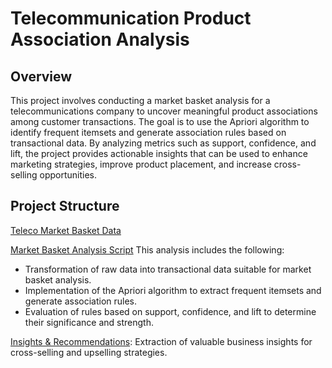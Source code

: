 # Telecommunication Product Association Analysis

## Overview
This project involves conducting a market basket analysis for a telecommunications company to uncover meaningful product associations among customer transactions. The goal is to use the Apriori algorithm to identify frequent itemsets and generate association rules based on transactional data. By analyzing metrics such as support, confidence, and lift, the project provides actionable insights that can be used to enhance marketing strategies, improve product placement, and increase cross-selling opportunities.

## Project Structure

[Teleco Market Basket Data](https://github.com/jcooper2368/JCProjectCode/raw/main/market-basket-analysis/teleco_market_basket.csv)

[Market Basket Analysis Script](market-basket-analysis/Market%20Basket%20Analysis%202%20(1).ipynb)
This analysis includes the following: 
- Transformation of raw data into transactional data suitable for market basket analysis.
- Implementation of the Apriori algorithm to extract frequent itemsets and generate association rules.
- Evaluation of rules based on support, confidence, and lift to determine their significance and strength.

[Insights & Recommendations](https://github.com/jcooper2368/JCProjectCode/raw/main/market-basket-analysis/Market%20Basket%20Analysis.pdf): Extraction of valuable business insights for cross-selling and upselling strategies.





